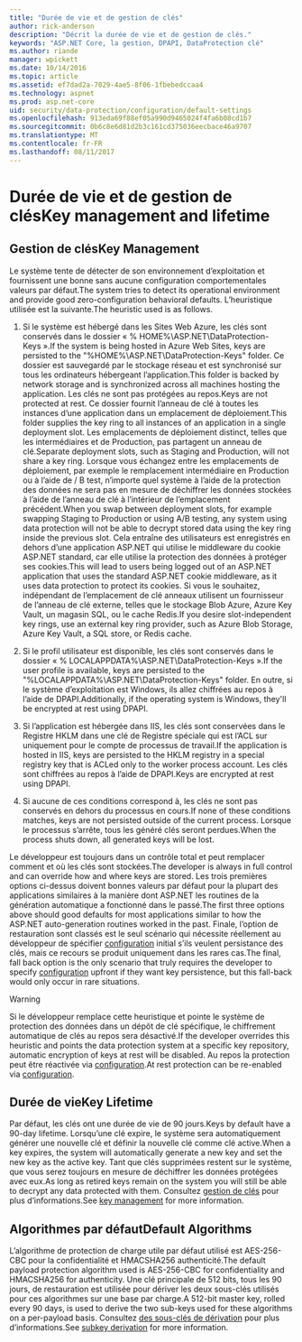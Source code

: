 ```yaml
---
title: "Durée de vie et de gestion de clés"
author: rick-anderson
description: "Décrit la durée de vie et de gestion de clés."
keywords: "ASP.NET Core, la gestion, DPAPI, DataProtection clé"
ms.author: riande
manager: wpickett
ms.date: 10/14/2016
ms.topic: article
ms.assetid: ef7dad2a-7029-4ae5-8f06-1fbebedccaa4
ms.technology: aspnet
ms.prod: asp.net-core
uid: security/data-protection/configuration/default-settings
ms.openlocfilehash: 913eda69f88ef05a990d9465024f4fa6b08cd1b7
ms.sourcegitcommit: 0b6c8e6d81d2b3c161cd375036eecbace46a9707
ms.translationtype: MT
ms.contentlocale: fr-FR
ms.lasthandoff: 08/11/2017
---
```

# <a name="key-management-and-lifetime"></a><span data-ttu-id="a29e0-104">Durée de vie et de gestion de clés</span><span class="sxs-lookup"><span data-stu-id="a29e0-104">Key management and lifetime</span></span>

<a name=data-protection-default-settings></a>

## <a name="key-management"></a><span data-ttu-id="a29e0-105">Gestion de clés</span><span class="sxs-lookup"><span data-stu-id="a29e0-105">Key Management</span></span>

<span data-ttu-id="a29e0-106">Le système tente de détecter de son environnement d’exploitation et fournissent une bonne sans aucune configuration comportementales valeurs par défaut.</span><span class="sxs-lookup"><span data-stu-id="a29e0-106">The system tries to detect its operational environment and provide good zero-configuration behavioral defaults.</span></span> <span data-ttu-id="a29e0-107">L’heuristique utilisée est la suivante.</span><span class="sxs-lookup"><span data-stu-id="a29e0-107">The heuristic used is as follows.</span></span>

1. <span data-ttu-id="a29e0-108">Si le système est hébergé dans les Sites Web Azure, les clés sont conservés dans le dossier « % HOME%\ASP.NET\DataProtection-Keys ».</span><span class="sxs-lookup"><span data-stu-id="a29e0-108">If the system is being hosted in Azure Web Sites, keys are persisted to the "%HOME%\ASP.NET\DataProtection-Keys" folder.</span></span> <span data-ttu-id="a29e0-109">Ce dossier est sauvegardé par le stockage réseau et est synchronisé sur tous les ordinateurs hébergeant l’application.</span><span class="sxs-lookup"><span data-stu-id="a29e0-109">This folder is backed by network storage and is synchronized across all machines hosting the application.</span></span> <span data-ttu-id="a29e0-110">Les clés ne sont pas protégées au repos.</span><span class="sxs-lookup"><span data-stu-id="a29e0-110">Keys are not protected at rest.</span></span> <span data-ttu-id="a29e0-111">Ce dossier fournit l’anneau de clé à toutes les instances d’une application dans un emplacement de déploiement.</span><span class="sxs-lookup"><span data-stu-id="a29e0-111">This folder supplies the key ring to all instances of an application in a single deployment slot.</span></span> <span data-ttu-id="a29e0-112">Les emplacements de déploiement distinct, telles que les intermédiaires et de Production, pas partagent un anneau de clé.</span><span class="sxs-lookup"><span data-stu-id="a29e0-112">Separate deployment slots, such as Staging and Production, will not share a key ring.</span></span> <span data-ttu-id="a29e0-113">Lorsque vous échangez entre les emplacements de déploiement, par exemple le remplacement intermédiaire en Production ou à l’aide de / B test, n’importe quel système à l’aide de la protection des données ne sera pas en mesure de déchiffrer les données stockées à l’aide de l’anneau de clé à l’intérieur de l’emplacement précédent.</span><span class="sxs-lookup"><span data-stu-id="a29e0-113">When you swap between deployment slots, for example swapping Staging to Production or using A/B testing, any system using data protection will not be able to decrypt stored data using the key ring inside the previous slot.</span></span> <span data-ttu-id="a29e0-114">Cela entraîne des utilisateurs est enregistrés en dehors d’une application ASP.NET qui utilise le middleware du cookie ASP.NET standard, car elle utilise la protection des données à protéger ses cookies.</span><span class="sxs-lookup"><span data-stu-id="a29e0-114">This will lead to users being logged out of an ASP.NET application that uses the standard ASP.NET cookie middleware, as it uses data protection to protect its cookies.</span></span> <span data-ttu-id="a29e0-115">Si vous le souhaitez, indépendant de l’emplacement de clé anneaux utilisent un fournisseur de l’anneau de clé externe, telles que le stockage Blob Azure, Azure Key Vault, un magasin SQL, ou le cache Redis.</span><span class="sxs-lookup"><span data-stu-id="a29e0-115">If you desire slot-independent key rings, use an external key ring provider, such as Azure Blob Storage, Azure Key Vault, a SQL store, or Redis cache.</span></span>

2. <span data-ttu-id="a29e0-116">Si le profil utilisateur est disponible, les clés sont conservés dans le dossier « % LOCALAPPDATA%\ASP.NET\DataProtection-Keys ».</span><span class="sxs-lookup"><span data-stu-id="a29e0-116">If the user profile is available, keys are persisted to the "%LOCALAPPDATA%\ASP.NET\DataProtection-Keys" folder.</span></span> <span data-ttu-id="a29e0-117">En outre, si le système d’exploitation est Windows, ils allez chiffrées au repos à l’aide de DPAPI.</span><span class="sxs-lookup"><span data-stu-id="a29e0-117">Additionally, if the operating system is Windows, they'll be encrypted at rest using DPAPI.</span></span>

3. <span data-ttu-id="a29e0-118">Si l’application est hébergée dans IIS, les clés sont conservées dans le Registre HKLM dans une clé de Registre spéciale qui est l’ACL sur uniquement pour le compte de processus de travail.</span><span class="sxs-lookup"><span data-stu-id="a29e0-118">If the application is hosted in IIS, keys are persisted to the HKLM registry in a special registry key that is ACLed only to the worker process account.</span></span> <span data-ttu-id="a29e0-119">Les clés sont chiffrées au repos à l’aide de DPAPI.</span><span class="sxs-lookup"><span data-stu-id="a29e0-119">Keys are encrypted at rest using DPAPI.</span></span>

4. <span data-ttu-id="a29e0-120">Si aucune de ces conditions correspond à, les clés ne sont pas conservés en dehors du processus en cours.</span><span class="sxs-lookup"><span data-stu-id="a29e0-120">If none of these conditions matches, keys are not persisted outside of the current process.</span></span> <span data-ttu-id="a29e0-121">Lorsque le processus s’arrête, tous les généré clés seront perdues.</span><span class="sxs-lookup"><span data-stu-id="a29e0-121">When the process shuts down, all generated keys will be lost.</span></span>

<span data-ttu-id="a29e0-122">Le développeur est toujours dans un contrôle total et peut remplacer comment et où les clés sont stockées.</span><span class="sxs-lookup"><span data-stu-id="a29e0-122">The developer is always in full control and can override how and where keys are stored.</span></span> <span data-ttu-id="a29e0-123">Les trois premières options ci-dessus doivent bonnes valeurs par défaut pour la plupart des applications similaires à la manière dont ASP.NET <machineKey> les routines de la génération automatique a fonctionné dans le passé.</span><span class="sxs-lookup"><span data-stu-id="a29e0-123">The first three options above should good defaults for most applications similar to how the ASP.NET <machineKey> auto-generation routines worked in the past.</span></span> <span data-ttu-id="a29e0-124">Finale, l’option de restauration sont classés est le seul scénario qui nécessite réellement au développeur de spécifier [configuration](overview.md) initial s’ils veulent persistance des clés, mais ce recours se produit uniquement dans les rares cas.</span><span class="sxs-lookup"><span data-stu-id="a29e0-124">The final, fall back option is the only scenario that truly requires the developer to specify [configuration](overview.md) upfront if they want key persistence, but this fall-back would only occur in rare situations.</span></span>

>[!WARNING]
> <span data-ttu-id="a29e0-125">Si le développeur remplace cette heuristique et pointe le système de protection des données dans un dépôt de clé spécifique, le chiffrement automatique de clés au repos sera désactivé.</span><span class="sxs-lookup"><span data-stu-id="a29e0-125">If the developer overrides this heuristic and points the data protection system at a specific key repository, automatic encryption of keys at rest will be disabled.</span></span> <span data-ttu-id="a29e0-126">Au repos la protection peut être réactivée via [configuration](overview.md).</span><span class="sxs-lookup"><span data-stu-id="a29e0-126">At rest protection can be re-enabled via [configuration](overview.md).</span></span>

## <a name="key-lifetime"></a><span data-ttu-id="a29e0-127">Durée de vie</span><span class="sxs-lookup"><span data-stu-id="a29e0-127">Key Lifetime</span></span>

<span data-ttu-id="a29e0-128">Par défaut, les clés ont une durée de vie de 90 jours.</span><span class="sxs-lookup"><span data-stu-id="a29e0-128">Keys by default have a 90-day lifetime.</span></span> <span data-ttu-id="a29e0-129">Lorsqu’une clé expire, le système sera automatiquement générer une nouvelle clé et définir la nouvelle clé comme clé active.</span><span class="sxs-lookup"><span data-stu-id="a29e0-129">When a key expires, the system will automatically generate a new key and set the new key as the active key.</span></span> <span data-ttu-id="a29e0-130">Tant que clés supprimées restent sur le système, que vous serez toujours en mesure de déchiffrer les données protégées avec eux.</span><span class="sxs-lookup"><span data-stu-id="a29e0-130">As long as retired keys remain on the system you will still be able to decrypt any data protected with them.</span></span> <span data-ttu-id="a29e0-131">Consultez [gestion de clés](../implementation/key-management.md#data-protection-implementation-key-management-expiration) pour plus d’informations.</span><span class="sxs-lookup"><span data-stu-id="a29e0-131">See [key management](../implementation/key-management.md#data-protection-implementation-key-management-expiration) for more information.</span></span>

## <a name="default-algorithms"></a><span data-ttu-id="a29e0-132">Algorithmes par défaut</span><span class="sxs-lookup"><span data-stu-id="a29e0-132">Default Algorithms</span></span>

<span data-ttu-id="a29e0-133">L’algorithme de protection de charge utile par défaut utilisé est AES-256-CBC pour la confidentialité et HMACSHA256 authenticité.</span><span class="sxs-lookup"><span data-stu-id="a29e0-133">The default payload protection algorithm used is AES-256-CBC for confidentiality and HMACSHA256 for authenticity.</span></span> <span data-ttu-id="a29e0-134">Une clé principale de 512 bits, tous les 90 jours, de restauration est utilisée pour dériver les deux sous-clés utilisés pour ces algorithmes sur une base par charge.</span><span class="sxs-lookup"><span data-stu-id="a29e0-134">A 512-bit master key, rolled every 90 days, is used to derive the two sub-keys used for these algorithms on a per-payload basis.</span></span> <span data-ttu-id="a29e0-135">Consultez [des sous-clés de dérivation](../implementation/subkeyderivation.md#data-protection-implementation-subkey-derivation-aad) pour plus d’informations.</span><span class="sxs-lookup"><span data-stu-id="a29e0-135">See [subkey derivation](../implementation/subkeyderivation.md#data-protection-implementation-subkey-derivation-aad) for more information.</span></span>
